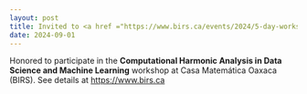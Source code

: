 ```yaml
---
layout: post
title: Invited to <a href ="https://www.birs.ca/events/2024/5-day-workshops/24w5288/schedule" target="_blank" rel="noopener noreferrer">BIRS Workshop on Computational Harmonic Analysis</a>
date: 2024-09-01
---
```

Honored to participate in the **Computational Harmonic Analysis in Data Science and Machine Learning** workshop at Casa Matemática Oaxaca (BIRS). See details at https://www.birs.ca
